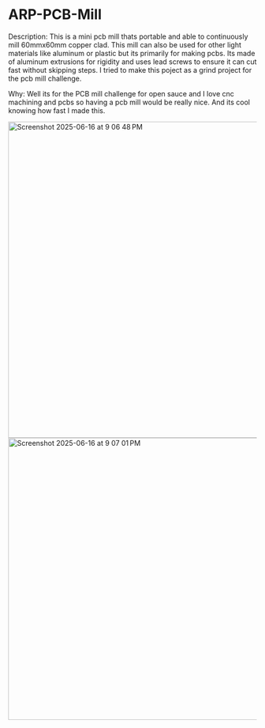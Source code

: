 # ARP-PCB-Mill

Description:
This is a mini pcb mill thats portable and able to continuously mill 60mmx60mm copper clad. This mill can also be used for other light materials like aluminum or plastic but its primarily for making pcbs. Its made of aluminum extrusions for rigidity and uses lead screws to ensure it can cut fast without skipping steps. I tried to make this poject as a grind project for the pcb mill challenge.

Why:
Well its for the PCB mill challenge for open sauce and I love cnc machining and pcbs so having a pcb mill would be really nice. And its cool knowing how fast I made this.


<img width="640" alt="Screenshot 2025-06-16 at 9 06 48 PM" src="https://github.com/user-attachments/assets/2bc95d90-fbb0-4650-8d1e-71b71527f047" />
<img width="571" alt="Screenshot 2025-06-16 at 9 07 01 PM" src="https://github.com/user-attachments/assets/bdf6ec7a-0ce2-4a06-a658-c9d0303477f7" />

